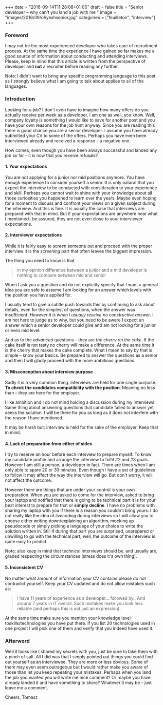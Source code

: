 +++
date = "2016-09-14T11:28:08+01:00"
draft = false
title = "Senior developer – why can't you land a job with me "
image = "images/2016/09/ohyeahsenior.jpg"
categories = ["feuilleton", "interview"]
+++

### Foreword 

I may not be the most experienced developer who takes care of recruitment process. At the same time the experience I have gained so far makes me a good source of information about conducting and attending  interviews. Please, keep in mind that this article is written from the perspective of developer and **not** a recruiter before reading any further. 
 
Note: I didn't want to bring any specific programming language to this post as I strongly believe what I am going to talk about applies to all of the languages.  

 

### Introduction 

Looking for a job? I don't even have to imagine how many offers do you actually receive per week as a developer. I am one as well, you know. Well, company loyalty is something I would like to save for another post and you have your own reasons for the job hunt anyway. 
Since you are reading this there is good chance you are a senior developer. I assume you have already submitted your CV to some of the offers. Perhaps you have even been interviewed already and received a response - a negative one.  
 
How comes, even though you have been always successful and landed any job so far - it is now that you receive refusals? 
 
#### 1. Your expectations 

You are not applying for a junior nor mid positions anymore. You have enough experience to consider yourself a senior. It is only natural that you expect the interview to be conducted with consideration to your experience and skill. Perhaps you cannot wait to shine with your knowledge about all those curiosities you happened to learn over the years. Maybe even hoping for a moment to discuss and confront your views on a given subject during the interview. 
And this is fine. It is usually the case that interviews are prepared with that in mind. But if your expectations are anywhere near what I mentioned– be assured, they are not even close to your interviewer expectations. 

 

#### 2. Interviewer expectations 

While it is fairly easy to *screen* someone out and proceed with the proper interview it is the *screening* part that often leaves the biggest impression.  

The thing you need to know is that  

> in my opinion difference between a junior and a mid developer is nothing to compare between mid and senior 

When I ask you a question and do not explicitly specify that I want a general idea you are safe to assume I am looking for an answer which levels with the position you have applied for. 

I usually tend to give a subtle push towards this by continuing to ask about details, even for the simplest of questions, when the answer was insufficient. *However it is when I usually receive no constructive answer*. I am not here to judge as to why, but you need to be aware I expect an answer which a senior developer could give and am not looking for a junior or even mid level. 
 
And as to the *advanced* questions – they are *the cherry on the cake*. If the cake itself is not tasty no cherry will make a difference. At the same time it is the cherry that makes the cake complete. What I mean to say by that is simple – know your basics. Be prepared to answer the questions as a senior and then I will gladly proceed with the more ambitious questions. 

 

#### 3. Misconception about interview purpose 

Sadly it is a very common thing. Interviews are held for one single purpose. **To check the candidates compatibility with the position**. Meaning no less than – they are here for the employer.  

I like ambition and I do not mind holding a discussion during my interviews. Same thing about answering questions that candidate failed to answer yet seeks the solution. I will be there for you as long as it does not interfere with the reason I have mentioned. 
 
It may be harsh but: interview is held for the sake of the employer. Keep that in mind. 

 

#### 4. Lack of preparation from either of sides 

I try to reserve an hour before each interview to prepare myself. To know my candidate profile and arrange the interview to fulfil #2 and #3 goals. However I am still a person, a developer in fact. There are times when I am only able to spare 20 or 30 minutes. Even though I have a set of guidelines to follow it may affect the way the interview will go. But don't worry, it will not affect the outcome. 

 

However there are things that are under your control is your own preparation. When you are asked to come for the interview, asked to bring your laptop and notified that there is going to be technical part it is for your best interest to prepare for that or **simply decline**. I have no problems with sharing my laptop with you if there is a reason you couldn't bring yours. I do not really like the idea of *livecoding* during interviews so I will allow you to choose either writing down/explaining an algorithm, mocking up pseudocode or simply picking a language of your choice to write the solution written in. 
Still if during that part you are surprised, unprepared or unwilling to go with the technical part, well, the outcome of the interview is quite easy to predict. 
 
Note: also keep in mind that technical interviews should be, and usually are, graded respecting the circumstances (stress does it's own thing). 

 

#### 5. Inconsistent CV 

No matter what amount of information your CV contains please do not contradict yourself. Keep your CV updated and do not allow mistakes such as:  
> I have 11 years of experience as a developer... followed by.. And around 7 years in IT overall. 
Such mistakes make you look less reliable (and perhaps this is not just an expression). 

At the same time make sure you mention your knowledge level toskills/technologies you have put there. If you list 20 technologies used in one project I will pick one of them and verify that you indeed have used it. 

 

### Afterword 

Well it looks like I shared my secrets with you, just be sure to take them with a pinch of salt. All I did was that I simply pointed out things you could find out yourself as an interviewee. They are more or less obvious. Some of them may even seem outrageous but I would rather make you aware of those than let you keep repeating your mistakes. 
Perhaps when you land the job you wanted you will write me nice comment? Or maybe you have already landed it and have something to share? Whatever it may be – just leave me a comment. 
 
Cheers, 
Tomasz 
